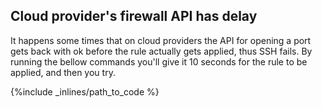 ## Cloud provider's firewall API has delay

It happens some times that on cloud providers the API for opening a port gets back with ok before the rule actually gets applied, thus SSH fails. By running the bellow commands you'll give it 10 seconds for the rule to be applied, and then you try.



{%include _inlines/path_to_code %}



